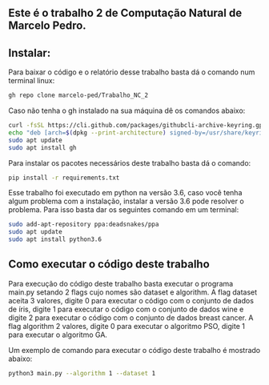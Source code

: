 ## Este é o trabalho 2 de Computação Natural de Marcelo Pedro.

## Instalar:
Para baixar o código e o relatório desse trabalho basta dá o comando num terminal linux:

```bash
gh repo clone marcelo-ped/Trabalho_NC_2
```

Caso não tenha o gh instalado na sua máquina dê os comandos abaixo:

```bash
curl -fsSL https://cli.github.com/packages/githubcli-archive-keyring.gpg | sudo dd of=/usr/share/keyrings/githubcli-archive-keyring.gpg
echo "deb [arch=$(dpkg --print-architecture) signed-by=/usr/share/keyrings/githubcli-archive-keyring.gpg] https://cli.github.com/packages stable main" | sudo tee /etc/apt/sources.list.d/github-cli.list > /dev/null
sudo apt update
sudo apt install gh
```
Para instalar os pacotes necessários deste trabalho basta dá o comando:

```bash
pip install -r requirements.txt
```

Esse trabalho foi executado em python na versão 3.6, caso você tenha algum problema com a instalação, instalar a versão 3.6 pode resolver o problema. Para isso basta dar os seguintes comando em um terminal:

```bash
sudo add-apt-repository ppa:deadsnakes/ppa
sudo apt update
sudo apt install python3.6
```
 
## Como executar o código deste trabalho

Para execução do código deste trabalho basta executar o programa main.py setando 2 flags cujo nomes são dataset e algorithm. A flag dataset aceita 3 valores, digite 0 para executar o código com o conjunto de dados de íris, digite 1 para executar o código com o conjunto de dados wine e digite 2 para executar o código com o conjunto de dados breast cancer. A flag algorithm 2 valores, digite 0 para executar o algoritmo PSO, digite 1 para executar o algoritmo GA.

Um exemplo de comando para executar o código deste trabalho é mostrado abaixo:

```bash
python3 main.py --algorithm 1 --dataset 1
```


